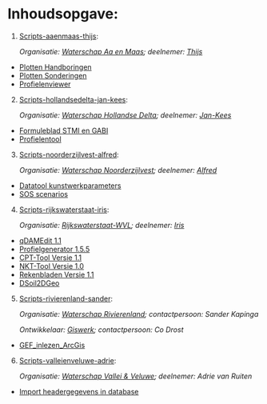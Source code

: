 # Inhoudsopgave:

1. [Scripts-aaenmaas-thijs](https://github.com/kkpdata/Datatools/tree/master/Scripts-aaenmaas-thijs):

   _Organisatie: [Waterschap Aa en Maas](https://www.aaenmaas.nl); deelnemer: [Thijs](https://github.com/orgs/kkpdata/people/tijpelaar)_
   
* [Plotten Handboringen](https://github.com/kkpdata/Datatools/tree/master/Scripts-aaenmaas-thijs/Plotten%20handboringen)
* [Plotten Sonderingen](https://github.com/kkpdata/Datatools/tree/master/Scripts-aaenmaas-thijs/Plotten%20sonderingen)
* [Profielenviewer](https://github.com/kkpdata/Datatools/tree/master/Scripts-aaenmaas-thijs/Profielenviewer)


2. [Scripts-hollandsedelta-jan-kees](https://github.com/kkpdata/Datatools/tree/master/Scripts-aaenmaas-thijs):

   _Organisatie: [Waterschap Hollandse Delta](https://wshd.nl/); deelnemer: [Jan-Kees](https://github.com/orgs/kkpdata/people/JankeesWshd)_

* [Formuleblad STMI en GABI](https://github.com/kkpdata/Datatools/tree/master/Scripts-hollandsedelta-jan-kees/Formuleblad%20STMI%20en%20GABI)
* [Profielentool](https://github.com/kkpdata/Datatools/tree/master/Scripts-hollandsedelta-jan-kees/Profielentool)


3. [Scripts-noorderzijlvest-alfred](https://github.com/kkpdata/Datatools/tree/master/Scripts-noorderzijlvest-alfred):

   _Organisatie: [Waterschap Noorderzijlvest](https://www.noorderzijlvest.nl); deelnemer: [Alfred](https://github.com/orgs/kkpdata/people/adrenth2017)_

* [Datatool kunstwerkparameters](https://github.com/kkpdata/Datatools/tree/master/Scripts-noorderzijlvest-alfred/Datatool-kunstwerkparameters)
* [SOS scenarios](https://github.com/kkpdata/Datatools/tree/master/Scripts-noorderzijlvest-alfred/Scripts-voor-SOS-scenarios)


4. [Scripts-rijkswaterstaat-iris](https://github.com/kkpdata/Datatools/tree/master/Scripts-rijkswaterstaat-iris):

   _Organisatie: [Rijkswaterstaat-WVL](https://www.rijkswaterstaat.nl/over-ons/onze-organisatie/organisatiestructuur/water-verkeer-en-leefomgeving/index.aspx); deelnemer: [Iris](https://github.com/orgs/kkpdata/people/IvdK)_
* [qDAMEdit 1.1](https://github.com/kkpdata/Datatools/tree/master/Scripts-rijkswaterstaat-iris/qDAMEdit-Kliktool/readme.MD)
* [Profielgenerator 1.5.5](https://github.com/kkpdata/Datatools/tree/master/Scripts-rijkswaterstaat-iris/Profielgenerator%20v.1.5.5/readme.MD)
* [CPT-Tool Versie 1.1](https://github.com/kkpdata/Datatools/blob/master/Scripts-rijkswaterstaat-iris/CPT-Tool%20v.1.1/readme.MD)
* [NKT-Tool Versie 1.0](https://github.com/kkpdata/Datatools/blob/master/Scripts-rijkswaterstaat-iris/NKT-Tool%20v.1.0/readme.MD)
* [Rekenbladen Versie 1.1](https://github.com/kkpdata/Datatools/tree/master/Scripts-rijkswaterstaat-iris/Rekenbladen%20v1.1%20dec2017)
* [DSoil2DGeo](https://github.com/kkpdata/Datatools/blob/master/Scripts-rijkswaterstaat-iris/DSoil2DGeo/readme.MD)

5. [Scripts-rivierenland-sander](https://github.com/kkpdata/Datatools/tree/master/Scripts-rivierenland-sander):

   _Organisatie: [Waterschap Rivierenland](https://www.waterschaprivierenland.nl); contactpersoon: Sander Kapinga_
   
   _Ontwikkelaar: [Giswerk](https://www.giswerk.nl); contactpersoon: Co Drost_

* [GEF_inlezen_ArcGis](https://github.com/kkpdata/Datatools/tree/master/Scripts-rivierenland-sander/GEF_inlezen_ArcGis)


6. [Scripts-valleienveluwe-adrie](https://github.com/kkpdata/Datatools/tree/master/Scripts-valleienveluwe-adrie):

   _Organisatie: [Waterschap Vallei & Veluwe](https://www.vallei-veluwe.nl/); deelnemer: Adrie van Ruiten_

* [Import headergegevens in database](https://github.com/kkpdata/Datatools/tree/master/Scripts-valleienveluwe-adrie)

